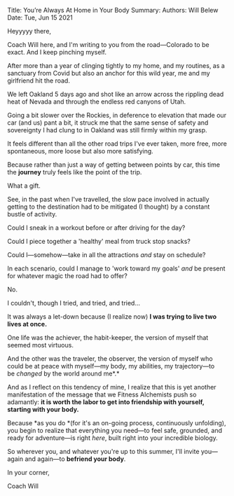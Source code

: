 Title:   You’re Always At Home in Your Body
Summary: 
Authors: Will Belew
Date:    Tue, Jun 15 2021
        

Heyyyyy there,
 

Coach Will here, and I'm writing to you from the road—Colorado to be exact. And I keep pinching myself.
 

After more than a year of clinging tightly to my home, and my routines, as a sanctuary from Covid but also an anchor for this wild year, me and my girlfriend hit the road.
 

We left Oakland 5 days ago and shot like an arrow across the rippling dead heat of Nevada and through the endless red canyons of Utah.
 

Going a bit slower over the Rockies, in deference to elevation that made our car (and us) pant a bit, it struck me that the same sense of safety and sovereignty I had clung to in Oakland was still firmly within my grasp.
 

It feels different than all the other road trips I've ever taken, more free, more spontaneous, more loose but also more satisfying.
 

Because rather than just a way of getting between points by car, this time the **journey** truly feels like the point of the trip.
 

What a gift.
 

See, in the past when I've travelled, the slow pace involved in actually getting to the destination had to be mitigated (I thought) by a constant bustle of activity.
 

Could I sneak in a workout before or after driving for the day?

Could I piece together a 'healthy' meal from truck stop snacks?

Could I—somehow—take in all the attractions *and* stay on schedule?
 

In each scenario, could I manage to 'work toward my goals' *and* be present for whatever magic the road had to offer?
 

No.
 

I couldn't, though I tried, and tried, and tried…
 

It was always a let-down because (I realize now) **I was trying to live two lives at once.**
 

One life was the achiever, the habit-keeper, the version of myself that seemed most virtuous.


And the other was the traveler, the observer, the version of myself who could be at peace with myself—my body, my abilities, my trajectory—to be *changed* by the world around me*.*
 

And as I reflect on this tendency of mine, I realize that this is yet another manifestation of the message that we Fitness Alchemists push so adamantly: **it is worth the labor to get into friendship with yourself, starting with your body.**
 

Because *as you do *(for it's an on-going process, continuously unfolding), you begin to realize that everything you need—to feel safe, grounded, and ready for adventure—is right *here*, built right into your incredible biology.

So wherever you, and whatever you're up to this summer, I'll invite you—again and again—to **befriend your body**.

In your corner,

Coach Will

